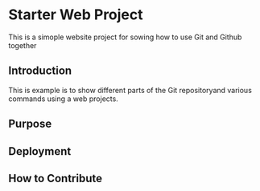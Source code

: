 # Starter Web Project

This is a simople website project for sowing how to use Git and Github together

## Introduction

This is example is to show different parts of the Git repositoryand various commands using a web projects.

## Purpose

## Deployment

## How to Contribute